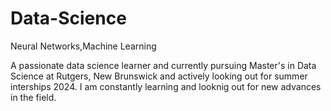 # Data-Science
Neural Networks,Machine Learning

A passionate data science learner and currently pursuing Master's in Data Science at Rutgers, New Brunswick and actively looking out for summer interships 2024. I am constantly learning and looknig out for new advances in the field.
